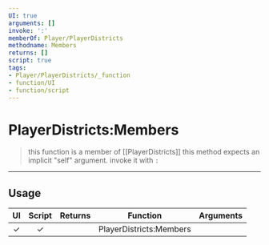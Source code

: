 ```yaml
---
UI: true
arguments: []
invoke: ':'
memberOf: Player/PlayerDistricts
methodname: Members
returns: []
script: true
tags:
- Player/PlayerDistricts/_function
- function/UI
- function/script
---
```

# PlayerDistricts:Members
> this function is a member of [[PlayerDistricts]]
> this method expects an implicit "self" argument. invoke it with `:`
-----
## Usage
|  UI | Script | Returns | Function | Arguments |
|:---:|:------:|-------:|:--------:|:---------|
|✓|✓||PlayerDistricts:Members||
